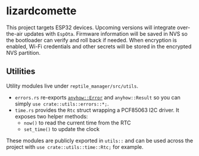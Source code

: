 # lizardcomette

This project targets ESP32 devices. Upcoming versions will integrate over-the-air
updates with `EspOta`. Firmware information will be saved in NVS so the
bootloader can verify and roll back if needed. When encryption is enabled,
Wi-Fi credentials and other secrets will be stored in the encrypted NVS
partition.

## Utilities

Utility modules live under `reptile_manager/src/utils`.

- `errors.rs` re-exports [`anyhow::Error`](https://docs.rs/anyhow) and
  `anyhow::Result` so you can simply `use crate::utils::errors::*;`.
- `time.rs` provides the `Rtc` struct wrapping a PCF85063 I2C driver. It exposes
  two helper methods:
  - `now()` to read the current time from the RTC
  - `set_time()` to update the clock

These modules are publicly exported in `utils::` and can be used across the
project with `use crate::utils::time::Rtc;` for example.

